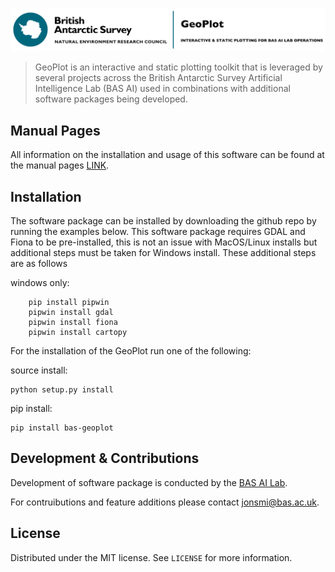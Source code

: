 ![](logo.jpg)
<!-- ![Version][version] ![Downloads][downloads] -->

>GeoPlot is an interactive and static plotting toolkit that is leveraged by several projects across the British Antarctic Survey Artificial Intelligence Lab (BAS AI) used in combinations with additional software packages being developed. 

## Manual Pages

All information on the installation and usage of this software can be found at the manual pages [LINK](https://github.com/antarctica/GeoPlot/wiki).

## Installation
The software package can be installed by downloading the github repo by running the examples below. This software package requires GDAL and Fiona to be pre-installed, this is not an issue with MacOS/Linux installs but additional steps must be taken for Windows install. These additional steps are as follows

windows only:
```
    pip install pipwin
    pipwin install gdal
    pipwin install fiona
    pipwin install cartopy
```

For the installation of the GeoPlot run one of the following:

source install:
```
python setup.py install
```

pip install:
```
pip install bas-geoplot
```


## Development & Contributions
Development of software package is conducted by the [BAS AI Lab](https://www.bas.ac.uk/team/science-teams/ai-lab/).

For contruibutions and feature additions please contact [jonsmi@bas.ac.uk](jonsmi@bas.ac.uk).


## License
Distributed under the MIT license. See ``LICENSE`` for more information.

[version]: https://img.shields.io/GeoPlot/v/datadog-metrics.svg?style=flat-square
[downloads]: https://img.shields.io/GeoPlot/dm/datadog-metrics.svg?style=flat-square